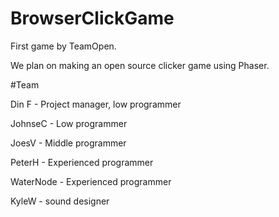 # BrowserClickGame
First game by TeamOpen.

We plan on making an open source clicker game using Phaser.

#Team

Din F - Project manager, low programmer

JohnseC - Low programmer

JoesV - Middle programmer

PeterH - Experienced programmer

WaterNode - Experienced programmer

KyleW - sound designer

